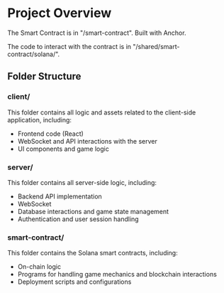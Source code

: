 # Project Overview

The Smart Contract is in "/smart-contract". Built with Anchor.

The code to interact with the contract is in "/shared/smart-contract/solana/".

## Folder Structure

### **client/**
This folder contains all logic and assets related to the client-side application, including:
- Frontend code (React)
- WebSocket and API interactions with the server
- UI components and game logic

### **server/**
This folder contains all server-side logic, including:
- Backend API implementation
- WebSocket
- Database interactions and game state management
- Authentication and user session handling

### **smart-contract/**
This folder contains the Solana smart contracts, including:
- On-chain logic
- Programs for handling game mechanics and blockchain interactions
- Deployment scripts and configurations
